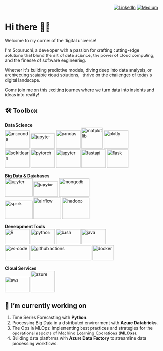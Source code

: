 <div align="right">


[![LinkedIn](https://img.shields.io/badge/LinkedIn-0077B5?style=for-the-badge&logo=linkedin&logoColor=white)](https://www.linkedin.com/in/sopuruchi-chisom/)
[![Medium](https://img.shields.io/badge/Medium-12100E?style=for-the-badge&logo=medium&logoColor=white)](https://medium.com/@sopuruchi.chisom)
</div>

<h1>Hi there 👋🏾</h1>
<p>Welcome to my corner of the digital universe!</p>
<p>I'm Sopuruchi, a developer with a passion for crafting cutting-edge solutions that blend the art of data science, the power of cloud computing, and the finesse of software engineering.</p>
<p>Whether it's building predictive models, diving deep into data analysis, or architecting scalable cloud solutions, I thrive on the challenges of today's digital landscape.</p>
<p>Come join me on this exciting journey where we turn data into insights and ideas into reality!</p>



<h2 align="left"> 🛠️ Toolbox</h2>
<p align="left">
    <strong>Data Science</strong>
    <br>
    <img src="https://cdn.jsdelivr.net/gh/devicons/devicon@latest/icons/anaconda/anaconda-original-wordmark.svg" alt="anaconda" width="80" height="60"/>
    <img src="https://cdn.jsdelivr.net/gh/devicons/devicon@latest/icons/jupyter/jupyter-original-wordmark.svg" alt="jupyter" width="80" height="50"/>
    <img src="https://cdn.jsdelivr.net/gh/devicons/devicon@latest/icons/pandas/pandas-original-wordmark.svg" alt="pandas" width="80" height="60"/>
    <img src="https://cdn.jsdelivr.net/gh/devicons/devicon@latest/icons/matplotlib/matplotlib-original-wordmark.svg" alt="matplotlib" height="70"/>
    <img src="https://cdn.jsdelivr.net/gh/devicons/devicon@latest/icons/plotly/plotly-original-wordmark.svg" alt="plotly" width="80" height="60"/>
    <br>
    <img src="https://cdn.jsdelivr.net/gh/devicons/devicon@latest/icons/scikitlearn/scikitlearn-original.svg" alt="scikitlearn" width="80" height="60"/>
    <img src="https://cdn.jsdelivr.net/gh/devicons/devicon@latest/icons/pytorch/pytorch-original-wordmark.svg" alt="pytorch" width="80" height="60"/>
    <img src="https://cdn.jsdelivr.net/gh/devicons/devicon@latest/icons/tensorflow/tensorflow-original-wordmark.svg" alt="jupyter" width="80" height="60"/>
    <img src="https://cdn.jsdelivr.net/gh/devicons/devicon@latest/icons/fastapi/fastapi-original-wordmark.svg" alt="fastapi" width="80" height="60"/>
    <img src="https://cdn.jsdelivr.net/gh/devicons/devicon@latest/icons/flask/flask-original-wordmark.svg" alt="flask" width="70" height="60"/>
</p>
<p>
    <strong>Big Data & Databases</strong>
    <br>
    <img src="https://cdn.jsdelivr.net/gh/devicons/devicon@latest/icons/microsoftsqlserver/microsoftsqlserver-original-wordmark.svg" alt="jupyter" width="90" height="60"/>
    <img src="https://cdn.jsdelivr.net/gh/devicons/devicon@latest/icons/postgresql/postgresql-original-wordmark.svg" alt="jupyter" width="80" height="50"/>
    <img src="https://cdn.jsdelivr.net/gh/devicons/devicon@latest/icons/mongodb/mongodb-original-wordmark.svg" alt="mongodb" width="100" height="60"/>
    <br>
    <img src="https://cdn.jsdelivr.net/gh/devicons/devicon@latest/icons/apachespark/apachespark-original-wordmark.svg" alt="spark" width="90" height="60"/>
    <img src="https://cdn.jsdelivr.net/gh/devicons/devicon@latest/icons/apacheairflow/apacheairflow-original-wordmark.svg" alt="airflow" width="90" height="70"/>
    <img src="https://cdn.jsdelivr.net/gh/devicons/devicon@latest/icons/hadoop/hadoop-original-wordmark.svg" alt="hadoop" width="90" height="70"/>
          
</p>
<p align="left"> 
    <strong>Development Tools</strong><br>
    <img src = "https://img.shields.io/badge/R-%23276DC3.svg?&style=for-the-badge&logo=r&logoColor=white" alt="R" width="80" height="50"/>
    <img src="https://cdn.jsdelivr.net/gh/devicons/devicon@latest/icons/python/python-original-wordmark.svg" alt="python" width="80" height="50"/>
    <img src="https://cdn.jsdelivr.net/gh/devicons/devicon@latest/icons/bash/bash-plain.svg" alt="bash" width="80" height="50"/>
    <img src="https://cdn.jsdelivr.net/gh/devicons/devicon@latest/icons/java/java-original-wordmark.svg" alt="java" width="80" height="50"/>
    <!-- <img src="https://raw.githubusercontent.com/devicons/devicon/master/icons/javascript/javascript-original.svg" alt="javascript" width="80" height="40"/> 
    <img src="https://cdn.jsdelivr.net/gh/devicons/devicon@latest/icons/nestjs/nestjs-original-wordmark.svg" alt="nestjs" width="80" height="50"/>
    <img src="https://raw.githubusercontent.com/devicons/devicon/master/icons/html5/html5-original-wordmark.svg" alt="html5" width="80" height="40"/> -->
    <br>
    <img src="https://cdn.jsdelivr.net/gh/devicons/devicon@latest/icons/vscode/vscode-original-wordmark.svg" alt="vs-code" width="80" height="50"/>
    <img src="https://img.shields.io/badge/github%20actions%20-%232671E5.svg?&style=for-the-badge&logo=github%20actions&logoColor=white" alt="github actions" width="200" height="50"/>
    <img src="https://cdn.jsdelivr.net/gh/devicons/devicon@latest/icons/docker/docker-original-wordmark.svg" alt="docker" width="70" height="50"/>
          
          
</p>
<p align="left">
    <strong>Cloud Services</strong><br>
    <img src="https://cdn.jsdelivr.net/gh/devicons/devicon@latest/icons/amazonwebservices/amazonwebservices-original-wordmark.svg" alt="aws" width="80" height="50"/>
    <img src="https://cdn.jsdelivr.net/gh/devicons/devicon@latest/icons/azure/azure-original-wordmark.svg" alt="azure" width="80" height="70"/>
</p>


<h2 align="left"> 🔭 I’m currently working on</h2>
    <ol>
    <li>Time Series Forecasting with <b>Python</b>.</li>
    <li>Processing Big Data in a distributed environment with <b>Azure Databricks</b>.</li>
    <li>The Ops in MLOps: Implementing best practices and strategies for the operational aspects of Machine Learning Operations (<b>MLOps</b>).</li>
    <li>Building data platforms with <b>Azure Data Factory</b> to streamline data processing workflows.</li>
    </ol>



<!--
**cs-uche/cs-uche** is a ✨ _special_ ✨ repository because its `README.md` (this file) appears on your GitHub profile.

Here are some ideas to get you started:

- 🔭 I’m currently working on ...
- 🌱 I’m currently learning ...
- 👯 I’m looking to collaborate on ...
- 🤔 I’m looking for help with ...
- 💬 Ask me about ...
- 📫 How to reach me: ...
- 😄 Pronouns: ...
- ⚡ Fun fact: ...
-->

